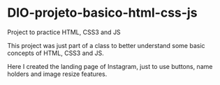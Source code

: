 # DIO-projeto-basico-html-css-js
Project to practice HTML, CSS3 and JS

This project was just part of a class to better understand some basic concepts of HTML, CSS3 and JS.

Here I created the landing page of Instagram, just to use buttons, name holders and image resize features.
